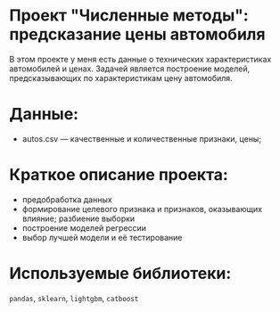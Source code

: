 # Проект "Численные методы": предсказание цены автомобиля 
В этом проекте у меня есть данные о технических характеристиках автомобилей и ценах. Задачей является построение моделей, предсказывающих по характеристикам цену автомобиля.
# Данные:
   - autos.csv — качественные и количественные признаки, цены;
# Краткое описание проекта:
- предобработка данных
- формирование целевого признака и признаков, оказывающих влияние; разбиение выборки
- построение моделей регрессии
- выбор лучшей модели и её тестирование
# Используемые библиотеки: 
`pandas`, `sklearn`, `lightgbm`, `catboost`

